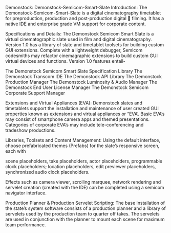 
Demonstock:
Demonstock-Semicom-Smart-Slate
Introduction:
The Demonstock-Semicom-Smart-Slate is a digital cinematography timetablet for preproduction, production and post-production digital 🎥 filming. It has a native IDE and enterprise grade VM support for corporate content.

Specifications and Details:
The Demonstock Semicom Smart Slate is a virtual cinematographic slate used in film and digital cinematography. Version 1.0 has a library of slate and timetablet toolsets for building custom GUI extensions. Complete with a lightweight debugger, Semicom codesmiths may refactor cinemagraphic extensions to build custom GUI virtual devices and functions. Version 1.0 features entail-

The Demonstock Semicom Smart Slate Specification Library
The Demonstock Transcom IDE
The Demonstock API Library
The Demonstock Production Manager
The Demonstock Luminosity & Audio Manager
The Demonstock End User License Manager
The Demonstock Semicom Corporate Support Manager

Extensions and Virtual Appliances (EVA):
Demonstock slates and timetablets support the installation and maintenance of user created GUI properties known as extensions and virtual appliances or “EVA’. Basic EVA’s may consist of smartphone camera apps and themed presentations. Categories of corporate EVA’s may include tele-conferencing and tradeshow productions.

Libraries, Toolsets and Content Management:
Using the default interface, choose prefabricated themes (Prefabs) for the slate’s responsive screen, each with 

scene placeholders, 
take placeholders, 
actor placeholders, 
programmable clock placeholders; 
location placeholders, 
edit previewer placeholders, 
synchronized audio clock placeholders.

Effects such as camera viewer, scrolling marquee, network rendering and servelet creation (created with the IDE) can be completed using a semicom navigator interface.

Production Planner & Production Servelet Scripting:
The base installation of the state’s system software consists of a production planner and a library of servelets used by the production team to quarter off takes. The servelets are used in conjunction with the planner to mount each scene for maximum team performance.
